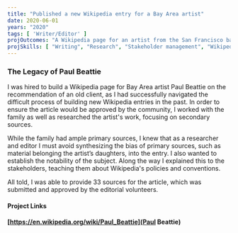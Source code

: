 ```yaml
---
title: "Published a new Wikipedia entry for a Bay Area artist"
date: 2020-06-01
years: "2020"
tags: [ 'Writer/Editor' ]
projOutcomes: "A Wikipedia page for an artist from the San Francisco bay Area, commissioned by his family and approved by the arts community editors with secondary source research from reliable sources."
projSkills: [ "Writing", "Research", "Stakeholder management", "Wikipedia" ]
---
```


### The Legacy of Paul Beattie

I was hired to build a Wikipedia page for Bay Area artist Paul Beattie on the recommendation of an old client, as I had successfully navigated the difficult process of building new Wikipedia entries in the past. In order to ensure the article would be approved by the community, I worked with the family as well as researched the artist's work, focusing on secondary sources. 

While the family had ample primary sources, I knew that as a researcher and editor I must avoid synthesizing the bias of primary sources, such as material belonging the artist&rsquo;s daughters, into the entry. I also wanted to establish the notability of the subject. Along the way I explained this to the stakeholders, teaching them about Wikipedia's policies and conventions.

All told, I was able to provide 33 sources for the article, which was submitted and approved by the editorial volunteers. 

#### Project Links

**[https://en.wikipedia.org/wiki/Paul_Beattie](Paul Beattie)**